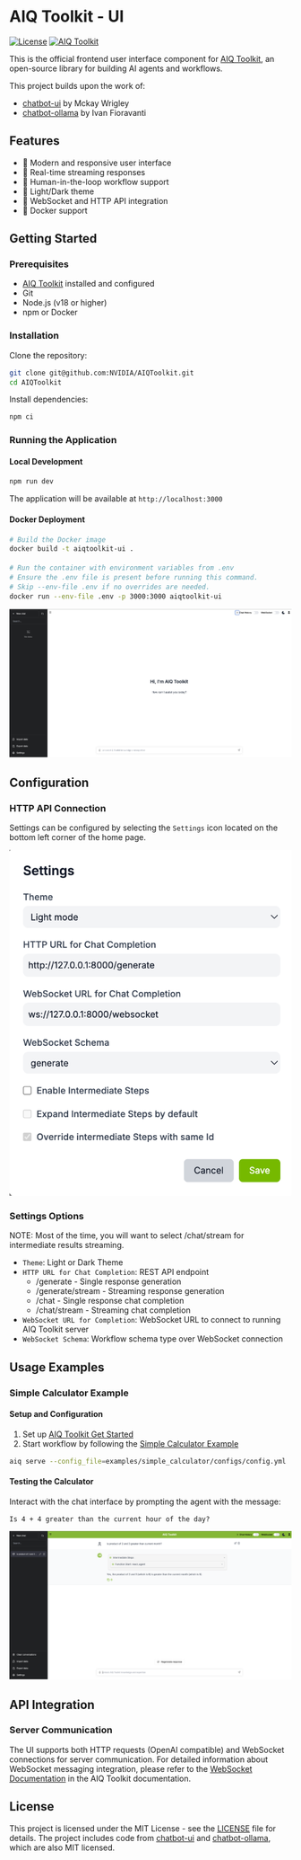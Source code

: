 # AIQ Toolkit - UI

[![License](https://img.shields.io/badge/license-MIT-blue.svg)](LICENSE)
[![AIQ Toolkit](https://img.shields.io/badge/AIQToolkit-Frontend-green)](https://github.com/NVIDIA/AIQToolkit/tree/main)

This is the official frontend user interface component for [AIQ Toolkit](https://github.com/NVIDIA/AIQToolkit/tree/main), an open-source library for building AI agents and workflows.

This project builds upon the work of:
- [chatbot-ui](https://github.com/mckaywrigley/chatbot-ui) by Mckay Wrigley
- [chatbot-ollama](https://github.com/ivanfioravanti/chatbot-ollama) by Ivan Fioravanti

## Features
- 🎨 Modern and responsive user interface
- 🔄 Real-time streaming responses
- 🤝 Human-in-the-loop workflow support
- 🌙 Light/Dark theme
- 🔌 WebSocket and HTTP API integration
- 🐳 Docker support

## Getting Started

### Prerequisites
- [AIQ Toolkit](https://github.com/NVIDIA/AIQToolkit/tree/main) installed and configured
- Git
- Node.js (v18 or higher)
- npm or Docker

### Installation

Clone the repository:
```bash
git clone git@github.com:NVIDIA/AIQToolkit.git
cd AIQToolkit
```

Install dependencies:
```bash
npm ci
```

### Running the Application

#### Local Development
```bash
npm run dev
```
The application will be available at `http://localhost:3000`

#### Docker Deployment
```bash
# Build the Docker image
docker build -t aiqtoolkit-ui .

# Run the container with environment variables from .env
# Ensure the .env file is present before running this command.
# Skip --env-file .env if no overrides are needed.
docker run --env-file .env -p 3000:3000 aiqtoolkit-ui
```

![AIQ Toolkit Web User Interface](public/screenshots/ui_home_page.png)

## Configuration

### HTTP API Connection
Settings can be configured by selecting the `Settings` icon located on the bottom left corner of the home page.

![AIQ Toolkit Web UI Settings](public/screenshots/ui_generate_example_settings.png)

### Settings Options
NOTE: Most of the time, you will want to select /chat/stream for intermediate results streaming.

- `Theme`: Light or Dark Theme
- `HTTP URL for Chat Completion`: REST API endpoint
  - /generate - Single response generation
  - /generate/stream - Streaming response generation
  - /chat - Single response chat completion
  - /chat/stream - Streaming chat completion
- `WebSocket URL for Completion`: WebSocket URL to connect to running AIQ Toolkit server
- `WebSocket Schema`: Workflow schema type over WebSocket connection

## Usage Examples

### Simple Calculator Example

#### Setup and Configuration
1. Set up [AIQ Toolkit Get Started ](https://github.com/NVIDIA/AIQToolkit/blob/main/docs/source/intro/get-started.md)
2. Start workflow by following the [Simple Calculator Example](https://github.com/NVIDIA/AIQToolkit/blob/main/examples/simple_calculator/README.md)
```bash
aiq serve --config_file=examples/simple_calculator/configs/config.yml
```

#### Testing the Calculator
Interact with the chat interface by prompting the agent with the message:
```
Is 4 + 4 greater than the current hour of the day?
```

![AIQ Toolkit Web UI Workflow Result](public/screenshots/ui_generate_example.png)

## API Integration

### Server Communication
The UI supports both HTTP requests (OpenAI compatible) and WebSocket connections for server communication. For detailed information about WebSocket messaging integration, please refer to the [WebSocket Documentation](https://github.com/NVIDIA/AIQToolkit/blob/main/docs/source/references/websockets.md) in the AIQ Toolkit documentation.



## License
This project is licensed under the MIT License - see the [LICENSE](LICENSE) file for details. The project includes code from [chatbot-ui](https://github.com/mckaywrigley/chatbot-ui) and [chatbot-ollama](https://github.com/ivanfioravanti/chatbot-ollama), which are also MIT licensed.

